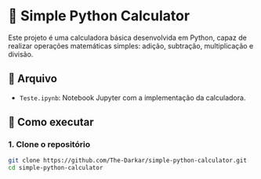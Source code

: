 # 🧮 Simple Python Calculator

Este projeto é uma calculadora básica desenvolvida em Python, capaz de realizar operações matemáticas simples: adição, subtração, multiplicação e divisão.

## 📂 Arquivo

- `Teste.ipynb`: Notebook Jupyter com a implementação da calculadora.

## 🚀 Como executar

### 1. Clone o repositório
```bash
git clone https://github.com/The-Darkar/simple-python-calculator.git
cd simple-python-calculator
